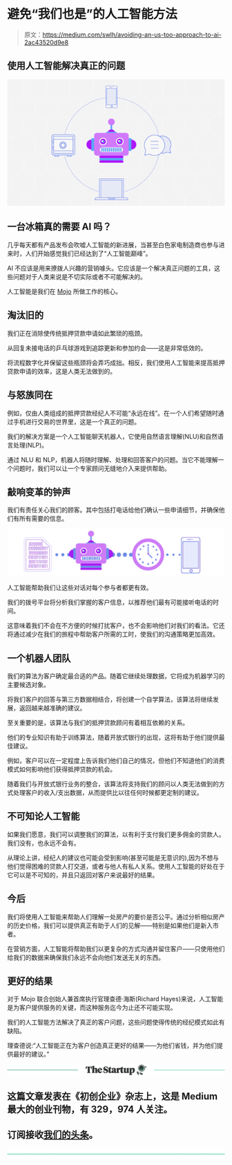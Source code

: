 # 避免“我们也是”的人工智能方法

> 原文：<https://medium.com/swlh/avoiding-an-us-too-approach-to-ai-2ac43520d9e8>

## 使用人工智能解决真正的问题

![](img/6352a3404fc15c0fa0c609890ad04f09.png)

## 一台冰箱真的需要 AI 吗？

几乎每天都有产品发布会吹嘘人工智能的新进展，当甚至白色家电制造商也参与进来时，人们开始感觉我们已经达到了“人工智能巅峰”。

AI 不应该是用来撩拨人兴趣的营销噱头。它应该是一个解决真正问题的工具，这些问题对于人类来说是不切实际或者不可能解决的。

人工智能是我们在 [Mojo](http://www.mojomortgages.com/) 所做工作的核心。

## 淘汰旧的

我们正在消除使传统抵押贷款申请如此繁琐的瓶颈。

从回复未接电话的乒乓球游戏到追踪更新和参加约会——这是非常低效的。

将流程数字化并保留这些瓶颈将会弄巧成拙。相反，我们使用人工智能来提高抵押贷款申请的效率，这是人类无法做到的。

## 与怒族同在

例如，仅由人类组成的抵押贷款经纪人不可能“永远在线”。在一个人们希望随时通过手机进行交易的世界里，这是一个真正的问题。

我们的解决方案是一个人工智能聊天机器人，它使用自然语言理解(NLU)和自然语言处理(NLP)。

通过 NLU 和 NLP，机器人将随时理解、处理和回答客户的问题。当它不能理解一个问题时，我们可以让一个专家顾问无缝地介入来提供帮助。

## 敲响变革的钟声

我们有责任关心我们的顾客。其中包括打电话给他们确认一些申请细节，并确保他们有所有需要的信息。

![](img/ccb7ec0b10b0e2c541f1fd091b98fca0.png)

人工智能帮助我们让这些对话对每个参与者都更有效。

我们的拨号平台将分析我们掌握的客户信息，以推荐他们最有可能接听电话的时间。

这意味着我们不会在不方便的时候打扰客户，也不会影响他们对我们的看法。它还将通过减少在我们的旅程中帮助客户所需的工时，使我们的沟通策略更加高效。

## 一个机器人团队

我们的算法为客户确定最合适的产品。随着它继续处理数据，它将成为机器学习的主要候选对象。

将我们客户的回答与第三方数据相结合，将创建一个自学算法，该算法将继续发展，返回越来越准确的建议。

至关重要的是，该算法与我们的抵押贷款顾问有着相互依赖的关系。

他们的专业知识有助于训练算法，随着开放式银行的出现，这将有助于他们提供最佳建议。

例如，客户可以在一定程度上告诉我们他们自己的情况，但他们不知道他们的消费模式如何影响他们获得抵押贷款的机会。

随着我们与开放式银行业务的整合，该算法将支持我们的顾问以人类无法做到的方式处理客户的收入/支出数据，从而提供比以往任何时候都更定制的建议。

## 不可知论人工智能

如果我们愿意，我们可以调整我们的算法，以有利于支付我们更多佣金的贷款人。我们没有，也永远不会有。

从理论上讲，经纪人的建议也可能会受到影响(甚至可能是无意识的),因为不想与他们觉得困难的贷款人打交道，或者与他人有私人关系。使用人工智能的好处在于它可以是不可知的，并且只返回对客户来说最好的结果。

## 今后

我们将使用人工智能来帮助人们理解一处房产的要价是否公平。通过分析相似房产的历史价格，我们可以提供真正有助于人们的见解——特别是如果他们是新入市者。

在营销方面，人工智能将帮助我们以更复杂的方式沟通并留住客户——只使用他们给我们的数据来确保我们永远不会向他们发送无关的东西。

## 更好的结果

对于 Mojo 联合创始人兼首席执行官理查德·海斯(Richard Hayes)来说，人工智能是为客户提供服务的关键，而这种服务迄今为止还不可能实现。

我们的人工智能方法解决了真正的客户问题，这些问题使得传统的经纪模式如此有缺陷。

理查德说:“人工智能正在为客户创造真正更好的结果——为他们省钱，并为他们提供最好的建议。”

[![](img/308a8d84fb9b2fab43d66c117fcc4bb4.png)](https://medium.com/swlh)

## 这篇文章发表在《初创企业》杂志上，这是 Medium 最大的创业刊物，有 329，974 人关注。

## 订阅接收[我们的头条](http://growthsupply.com/the-startup-newsletter/)。

[![](img/b0164736ea17a63403e660de5dedf91a.png)](https://medium.com/swlh)